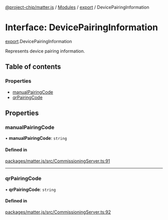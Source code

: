 [@project-chip/matter.js](../README.md) / [Modules](../modules.md) / [export](../modules/export.md) / DevicePairingInformation

# Interface: DevicePairingInformation

[export](../modules/export.md).DevicePairingInformation

Represents device pairing information.

## Table of contents

### Properties

- [manualPairingCode](export.DevicePairingInformation.md#manualpairingcode)
- [qrPairingCode](export.DevicePairingInformation.md#qrpairingcode)

## Properties

### manualPairingCode

• **manualPairingCode**: `string`

#### Defined in

[packages/matter.js/src/CommissioningServer.ts:91](https://github.com/project-chip/matter.js/blob/be83914/packages/matter.js/src/CommissioningServer.ts#L91)

___

### qrPairingCode

• **qrPairingCode**: `string`

#### Defined in

[packages/matter.js/src/CommissioningServer.ts:92](https://github.com/project-chip/matter.js/blob/be83914/packages/matter.js/src/CommissioningServer.ts#L92)
